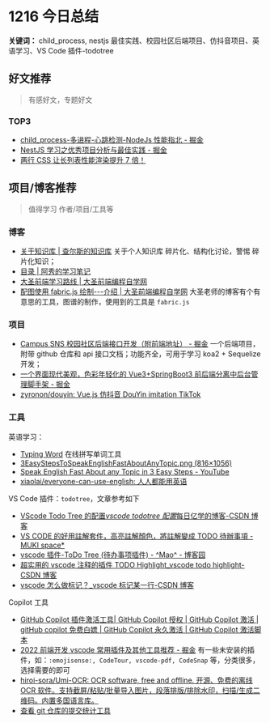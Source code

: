 # 1216 今日总结

**关键词：** child_process, nestjs 最佳实践、校园社区后端项目、仿抖音项目、英语学习、VS Code 插件-todotree

## 好文推荐

> 有感好文，专题好文

### TOP3

- [child_process-多进程-心跳检测-NodeJs 性能指北 - 掘金](https://juejin.cn/post/7220776393373843512)
- [NestJS 学习之优秀项目分析与最佳实践 - 掘金](https://juejin.cn/post/7281570246111576120#heading-42)
- [两行 CSS 让长列表性能渲染提升 7 倍！](https://mp.weixin.qq.com/s?__biz=MzUxNzk1MjQ0Ng==&mid=2247517793&idx=1&sn=17292c39582d21f4d43d388b8bb2dd1b&chksm=f99280b0cee509a628466dbbde2267660a45eb9193065729a0e5b268f150229c7f46ac2fe7a4#rd)

## 项目/博客推荐

> 值得学习 作者/项目/工具等

### 博客

- [关于知识库 | 查尔斯的知识库](https://blog.charles7c.top/about/) 关于个人知识库 碎片化、结构化讨论，警惕 碎片化知识；
- [目录 | 阿秀的学习笔记](https://interviewguide.cn/notes/01-guide/web-guide-reading.html#%E4%B8%80%E3%80%81%E6%9C%AC%E7%AB%99%E7%9F%A5%E8%AF%86%E9%80%9F%E8%A7%88)
- [大圣前端学习路线 | 大圣前端编程自学网](https://roadmap.shengxinjing.cn/)
- [配图使用 fabric.js 绘制---介绍 | 大圣前端编程自学网](https://roadmap.shengxinjing.cn/fe/#%E5%85%B3%E4%BA%8E%E8%BF%99%E4%B8%AA%E5%9B%BE%E8%B0%B1) 大圣老师的博客有个有意思的工具，图谱的制作，使用到的工具是 `fabric.js`

### 项目

- [Campus SNS 校园社区后端接口开发（附前端地址） - 掘金](https://juejin.cn/post/7165549408417742879) 一个后端项目，附带 github 仓库和 api 接口文档；功能齐全，可用于学习 koa2 + Sequelize 开发；
- [一个界面现代美观，色彩年轻化的 Vue3+SpringBoot3 前后端分离中后台管理脚手架 - 掘金](https://juejin.cn/post/7299037876637286439)
- [zyronon/douyin: Vue.js 仿抖音 DouYin imitation TikTok](https://github.com/zyronon/douyin)

### 工具

英语学习：

- [Typing Word](https://zyronon.github.io/typing-word/) 在线拼写单词工具
- [3EasyStepsToSpeakEnglishFastAboutAnyTopic.png (816×1056)](https://i0.wp.com/speakenglishwithtiffani.com/wp-content/uploads/edd/2019/08/3EasyStepsToSpeakEnglishFastAboutAnyTopic.png?w=816&ssl=1)
- [Speak English Fast About any Topic in 3 Easy Steps - YouTube](https://www.youtube.com/watch?v=_i7gmLmHRHk&t=32s)
- [xiaolai/everyone-can-use-english: 人人都能用英语](https://github.com/xiaolai/everyone-can-use-english/tree/master)

VS Code 插件：`todotree`，文章参考如下

- [VScode Todo Tree 的配置*vscode todotree 配置*每日亿学的博客-CSDN 博客](https://blog.csdn.net/HHB791829200/article/details/128407652)
- [VS CODE 的好用註解套件，高亮註解顏色，將註解變成 TODO 待辦事項 - MUKI space\*](https://muki.tw/tech/other/vscode-extensions-better-comments-todo-tree/)
- [vscode 插件-ToDo Tree (待办事项插件) - ^Mao^ - 博客园](https://www.cnblogs.com/it774274680/p/16542312.html)
- [超实用的 vscode 注释的插件 TODO Highlight_vscode todo highlight-CSDN 博客](https://blog.csdn.net/zhangyubababa/article/details/116239803)
- [vscode 怎么做标记？\_vscode 标记某一行-CSDN 博客](https://blog.csdn.net/m0_57236802/article/details/131532859)

Copilot 工具

- [GitHub Copilot 插件激活工具| GitHub Copilot 授权 | GitHub Copilot 激活 | gitHub copilot 免费白嫖 | GitHub Copilot 永久激活 | GitHub Copilot 激活脚本](https://github.qieit.com/index.html)
- [2022 前端开发 vscode 常用插件及其他工具推荐 - 掘金](https://juejin.cn/post/7195087243500290107) 有一些未安装的插件，如：`:emojisense:, CodeTour, vscode-pdf, CodeSnap` 等，分类很多，选择需要的即可
- [hiroi-sora/Umi-OCR: OCR software, free and offline. 开源、免费的离线 OCR 软件。支持截屏/粘贴/批量导入图片，段落排版/排除水印，扫描/生成二维码。内置多国语言库。](https://github.com/hiroi-sora/Umi-OCR)
- [查看 git 仓库的提交统计工具](https://twitter.com/chenbimo/status/1729481326481572009)
